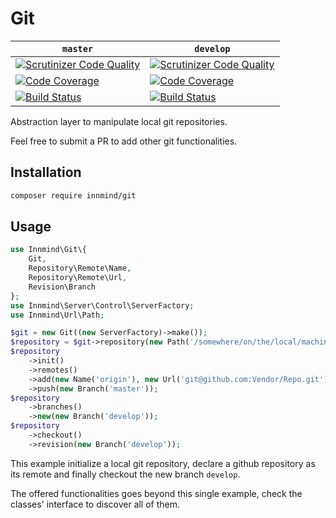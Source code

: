 # Git

| `master` | `develop` |
|----------|-----------|
| [![Scrutinizer Code Quality](https://scrutinizer-ci.com/g/Innmind/Git/badges/quality-score.png?b=master)](https://scrutinizer-ci.com/g/Innmind/Git/?branch=master) | [![Scrutinizer Code Quality](https://scrutinizer-ci.com/g/Innmind/Git/badges/quality-score.png?b=develop)](https://scrutinizer-ci.com/g/Innmind/Git/?branch=develop) |
| [![Code Coverage](https://scrutinizer-ci.com/g/Innmind/Git/badges/coverage.png?b=master)](https://scrutinizer-ci.com/g/Innmind/Git/?branch=master) | [![Code Coverage](https://scrutinizer-ci.com/g/Innmind/Git/badges/coverage.png?b=develop)](https://scrutinizer-ci.com/g/Innmind/Git/?branch=develop) |
| [![Build Status](https://scrutinizer-ci.com/g/Innmind/Git/badges/build.png?b=master)](https://scrutinizer-ci.com/g/Innmind/Git/build-status/master) | [![Build Status](https://scrutinizer-ci.com/g/Innmind/Git/badges/build.png?b=develop)](https://scrutinizer-ci.com/g/Innmind/Git/build-status/develop) |

Abstraction layer to manipulate local git repositories.

Feel free to submit a PR to add other git functionalities.

## Installation

```sh
composer require innmind/git
```

## Usage

```php
use Innmind\Git\{
    Git,
    Repository\Remote\Name,
    Repository\Remote\Url,
    Revision\Branch
};
use Innmind\Server\Control\ServerFactory;
use Innmind\Url\Path;

$git = new Git((new ServerFactory)->make());
$repository = $git->repository(new Path('/somewhere/on/the/local/machine'));
$repository
    ->init()
    ->remotes()
    ->add(new Name('origin'), new Url('git@github.com:Vendor/Repo.git'))
    ->push(new Branch('master'));
$repository
    ->branches()
    ->new(new Branch('develop'));
$repository
    ->checkout()
    ->revision(new Branch('develop'));
```

This example initialize a local git repository, declare a github repository as its remote and finally checkout the new branch `develop`.

The offered functionalities goes beyond this single example, check the classes' interface to discover all of them.
